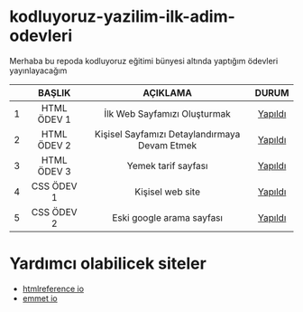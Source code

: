 # kodluyoruz-yazilim-ilk-adim-odevleri
Merhaba bu repoda kodluyoruz eğitimi bünyesi altında yaptığım ödevleri yayınlayacağım

<table>
    <thead>
        <tr>
            <th></th>
            <th>BAŞLIK</th>
            <th>AÇIKLAMA</th>
            <th>DURUM</th>
        </tr>
    </thead>
    <tbody align="center">
      <tr>
          <td>1</td>
          <td>HTML ÖDEV 1</td>
          <td>İlk Web Sayfamızı Oluşturmak</td>
          <td><a href="https://github.com/siestaxd/kodluyoruz-yazilim-ilk-adim-odevleri/tree/main/HTML-ODEV-1">Yapıldı</a></td>
      </tr>
      <tr>
          <td>2</td>
          <td>HTML ÖDEV 2</td>
          <td>Kişisel Sayfamızı Detaylandırmaya Devam Etmek</td>
          <td><a href="https://github.com/siestaxd/kodluyoruz-yazilim-ilk-adim-odevleri/tree/main/HTML-ODEV-2">Yapıldı</a></td>
      </tr>
      <tr>
          <td>3</td>
          <td>HTML ÖDEV 3</td>
          <td>Yemek tarif sayfası</td>
          <td><a href="https://github.com/siestaxd/kodluyoruz-yazilim-ilk-adim-odevleri/tree/main/HTML-ODEV-3">Yapıldı</a></td>
      </tr>
      <tr>
          <td>4</td>
          <td>CSS ÖDEV 1</td>
          <td>Kişisel web site</td>
          <td><a href="https://github.com/siestaxd/kodluyoruz-yazilim-ilk-adim-odevleri/tree/main/CSS-ODEV-1">Yapıldı</a></td>
      </tr>
      <tr>
          <td>5</td>
          <td>CSS ÖDEV 2</td>
          <td>Eski google arama sayfası</td>
          <td><a href="https://github.com/siestaxd/kodluyoruz-yazilim-ilk-adim-odevleri/tree/main/CSS-ODEV-2">Yapıldı</a></td>
      </tr>
  </tbody>
</table>

# Yardımcı olabilicek siteler
<ul>
    <li><a href="https://htmlreference.io/">htmlreference io</a></li>
    <li><a href="https://emmet.io/">emmet io</a></li>
</ul>
